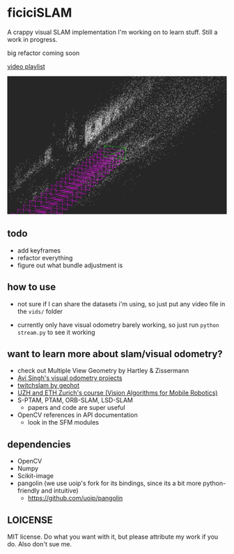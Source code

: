 # ficiciSLAM

A crappy visual SLAM implementation I'm working on to learn stuff. Still a work in progress.

big refactor coming soon

[video playlist](https://www.youtube.com/playlist?list=PLz9N52s5FSIUFNoLjyNy_9EW42Ngy6ipn)

![pointcloud](resources/pointcloud.png)
<!---
<p float="left">
  <img src="resources/scene.png" height="200" />
  <img src="resources/vo.png" height="200" />
</p>

<p float="left">
  <img src="resources/2.png" height="250" />
  <img src="resources/Untitled.png" height="250" />
</p>
--->
## todo
   - add keyframes
   - refactor everything
   - figure out what bundle adjustment is

## how to use
   - not sure if I can share the datasets i'm using, so just put any video file in the `vids/` folder

   - currently only have visual odometry barely working, so just run `python stream.py` to see it working

want to learn more about slam/visual odometry?
---
   - check out Multiple View Geometry by Hartley & Zissermann
   - [Avi Singh's visual odometry projects](https://github.com/avisingh599/mono-vo)
   - [twitchslam by geohot](https://github.com/geohot/twitchslam)
   - [UZH and ETH Zurich's course (Vision Algorithms for Mobile Robotics)](https://web.archive.org/web/20171231011504/http://rpg.ifi.uzh.ch/teaching.html)
   - S-PTAM, PTAM, ORB-SLAM, LSD-SLAM
     - papers and code are super useful
   - OpenCV references in API documentation
     - look in the SFM modules

## dependencies
   - OpenCV
   - Numpy
   - Scikit-image
   - pangolin (we use uoip's fork for its bindings, since its a bit more python-friendly and intuitive)
      - https://github.com/uoip/pangolin

## LOICENSE

MIT license. Do what you want with it, but please attribute my work if you do. Also don't sue me.
